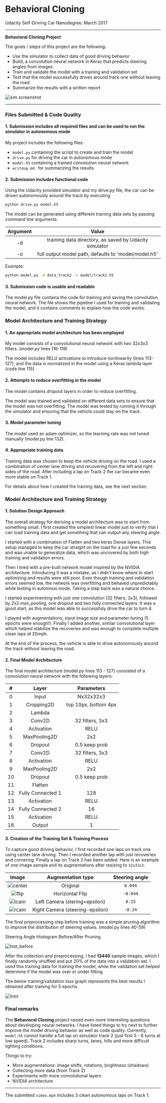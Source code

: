 # **Behavioral Cloning**

Udacity Self-Driving Car Nanodegree. March 2017

---

**Behavioral Cloning Project**

The goals / steps of this project are the following:
- Use the simulator to collect data of good driving behavior
- Build, a convolution neural network in Keras that predicts steering angles from images
- Train and validate the model with a training and validation set
- Test that the model successfully drives around track one without leaving the road
- Summarize the results with a written report


[//]: # (Image References)

[image1]: ./img/sim_autonomous.png
[image2]: ./img/steering_00444.png
[image3]: ./img/steering_m00444.png
[image4]: ./img/steering_left_015.png
[image5]: ./img/steering_right_m024.png
[image6]: ./img/hist_before_pruning.png
[image7]: ./img/hist_after_pruning.png
[image8]: ./img/loss_with_one_convolution.png
[image9]: ./img/perfect_loss_after_resize_to_32x32.png
[image10]: ./img/hist_before_after_pruning.png

![sim screenshot][image1]

---
### Files Submitted & Code Quality

#### 1. Submission includes all required files and can be used to run the simulator in autonomous mode

My project includes the following files:
* `model.py` containing the script to create and train the model
* `drive.py` for driving the car in autonomous mode
* `model.h5` containing a trained convolution neural network
* `writeup.md ` for summarizing the results

#### 2. Submission includes functional code
Using the Udacity provided simulator and my drive.py file, the car can be driven autonomously around the track by executing
```sh
python drive.py model.h5
```

The model can be generated using different training data sets by passing
command line arguments.

| Argument | Value |
|:------:|:-----------:|
| -d | training data directory, as saved by Udacity simulator |
| -o | full output model path, defaults to 'model/model.h5' |

Example:

```sh
python model.py -d data_track2 -o model/track2.h5
```

#### 3. Submission code is usable and readable

The model.py file contains the code for training and saving the convolution neural network. The file shows the pipeline I used for training and validating the model, and it contains comments to explain how the code works.

### Model Architecture and Training Strategy

#### 1. An appropriate model architecture has been employed

My model consists of a convolutional neural network with two 32x3x3 filters. (model.py lines 116-119)

The model includes RELU activations to introduce nonlinearity (lines 113-127), and the data is normalized in the model using a Keras lambda layer (code line 115).

#### 2. Attempts to reduce overfitting in the model

The model contains dropout layers in order to reduce overfitting.

The model was trained and validated on different data sets to ensure that the model was not overfitting. The model was tested by running it through the simulator and ensuring that the vehicle could stay on the track.

#### 3. Model parameter tuning

The model used an adam optimizer, so the learning rate was not tuned manually (model.py line 132).

#### 4. Appropriate training data

Training data was chosen to keep the vehicle driving on the road. I used a combination of center lane driving and recovering from the left and right sides of the road. After including a lap on Track 2 the car became even more stable on Track 1.

For details about how I created the training data, see the next section.

### Model Architecture and Training Strategy

#### 1. Solution Design Approach

The overall strategy for deriving a model architecture was to start from something small. I first created the simplest linear model just to verify that I can load training data and get something that can output any steering angle.

I started with a combination of Flatten and two keras Dense layers. This setup managed to keep the car straight on the road for a just few seconds and was unable to generalize data, which was uncovered by both high training and validation errors.

Then I tried with a pre-built network model inspired by the NVIDIA architecture. Introducing it was a mistake, as I didn't know where to start optimizing and results were still poor. Even though training and validation errors seemed low, the network was overfitting and behaved unpredictably while testing in automous mode. Taking a step back was a natural choice.

I started experimenting with just one convolution (32 filters, 3x3), followed by 2x2 max_pooling, one dropout and two fully connected layers. It was a good start, as this model was able to successfuly drive the car to turn 4.

I played with augmentations, input image size and parameter tuning (5 epochs were enough!). Finally I added another, similar convolutional layer which helped stabilize the recoveries and was enough to complete multiple clean laps at 20mph.

At the end of the process, the vehicle is able to drive autonomously around the track without leaving the road.

#### 2. Final Model Architecture

The final model architecture (model.py lines 113 - 127) consisted of a convolution neural network with the following layers:

| # | Layer | Parameters |
|:-:|:------:|:-----------:|
| 0 | Input | Nx32x32x3 |
| 1 | Cropping2D | top 10px, bottom 4px |
| 2 | Lambda | | mean variance normalization |
| 3 | Conv2D | 32 filters, 3x3 |
| 4 | Activation | RELU |
| 5 | MaxPooling2D | 2x2 |
| 6 | Dropout | 0.5 keep prob |
| 7 | Conv2D | 32 filters, 3x3 |
| 8 | Activation | RELU |
| 9 | MaxPooling2D | 2x2 |
| 10 | Dropout | 0.5 keep prob |
| 11 | Flatten | |
| 12 | Fully Connected 1 | 128 |
| 13 | Activation | RELU |
| 14 | Fully Connected 2 | 16 |
| 15 | Activation | RELU |
| 16 | Output | 1 |

#### 3. Creation of the Training Set & Training Process

To capture good driving behavior, I first recorded one laps on track one using center lane driving. Then I recorded another lap with just recoveries and cornering. Finally a lap on Track 2 has been added. Here is an example of one image sample and its augmentations after resizing to `32x32x3`.

| Image | Augmentation type | Steering angle |
|:------:|:----------------:|:--------------:|
| ![center][image2] | Original | `0.044` |
| ![flip][image3] | Horizontal Flip | `-0.044` |
| ![lcam][image4] | Left Camera (stering+epsilon) | `0.15` |
| ![rcam][image5] | Right Camera (steering-epsilon) | `-0.24` |


The final preprocessing step before training was a simple pruning algorithm to improve the distribution of steering values. (model.py lines 40-59)

Steering Angle Histogram Before/After Pruning

![hist_before][image10]

After the collection and preprocessing, I had **13440** sample images, which I finally randomly shuffled and put 20% of the data into a validation set. I used this training data for training the model, while the validation set helped determine if the model was over or under fitting.

The below training/validation loss graph represents the best results I obtained after training for 5 epochs.

![loss][image9]

### Final remarks

The  **Behavioral Cloning** project raised even more interesting questions about developing neural networks. I have listed things to try next to further improve the model driving behavior as well as code quality. Currently, `model.h5` cannot handle a full lap on simulator track 2 (just first 5 - 6 turns at low speed). Track 2 includes sharp turns, lanes, hills and more difficult lighting conditions.

Things to try:

* More augmentations: image shifts, rotations, brightness (shadows)
* Collecting more data (from Track 2)
* Experiments with more convolutional layers
* NVIDIA architecture

---

The submitted `video.mp4` includes 3 clean autonomous laps on Track 1.
